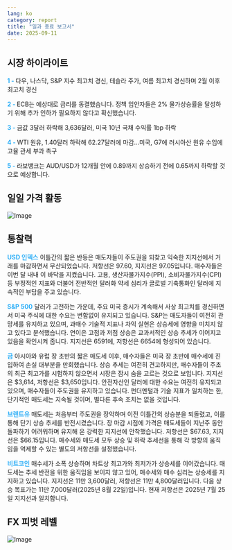 ```yaml
---
lang: ko
category: report
title: "일과 종료 보고서"
date: 2025-09-11
---
```



<h2>시장 하이라이트</h2>
<strong style="color: #2caef7;">1 - </strong> 다우, 나스닥, S&P 지수 최고치 경신, 테슬라 주가, 여름 최고치 경신하며 2월 이후 최고치 경신

<strong style="color: #2caef7;">2 - </strong> ECB는 예상대로 금리를 동결했습니다. 정책 입안자들은 2% 물가상승률을 달성하기 위해 추가 인하가 필요하지 않다고 확신했습니다.

<strong style="color: #2caef7;">3 - </strong> 금값 3달러 하락해 3,636달러, 미국 10년 국채 수익률 1bp 하락

<strong style="color: #2caef7;">4 - </strong> WTI 원유, 1.40달러 하락해 62.27달러에 마감…미국, G7에 러시아산 원유 수입에 고율 관세 부과 촉구


<strong style="color: #2caef7;">5 - </strong> 라보뱅크는 AUD/USD가 12개월 안에 0.89까지 상승하기 전에 0.65까지 하락할 것으로 예상합니다.




<h2>일일 가격 활동</h2>
<img src="https://markleighedu.github.io/img/Sep-2025/11-Sep-2025/price.jpg" alt="Image"/>

<h2>통찰력</h2>
<strong style="color: #2caef7;">USD 인덱스</strong> 이틀간의 짧은 반등은 매도자들이 주도권을 되찾고 익숙한 지지선에서 거래를 마감하면서 무산되었습니다. 저항선은 97.60, 지지선은 97.05입니다. 매수자들은 이번 달 내내 이 바닥을 지켰습니다. 고용, 생산자물가지수(PPI), 소비자물가지수(CPI) 등 부정적인 지표와 더불어 전반적인 달러화 약세 심리가 글로벌 기축통화인 달러에 지속적인 부담을 주고 있습니다.

<strong style="color: #2caef7;">S&P 500</strong> 달러가 고전하는 가운데, 주요 미국 증시가 계속해서 사상 최고치를 경신하면서 미국 주식에 대한 수요는 변함없이 유지되고 있습니다. S&P는 매도자들이 여전히 관망세를 유지하고 있으며, 과매수 기술적 지표나 차익 실현은 상승세에 영향을 미치지 않고 있다고 분석했습니다. 연이은 고점과 저점 상승은 교과서적인 상승 추세가 이어지고 있음을 확인시켜 줍니다. 지지선은 6591에, 저항선은 6654에 형성되어 있습니다.

<strong style="color: #2caef7;">금</strong> 아시아와 유럽 장 초반의 짧은 매도세 이후, 매수자들은 미국 장 초반에 매수세에 진입하여 손실 대부분을 만회했습니다. 상승 추세는 여전히 견고하지만, 매수자들이 주초의 최근 최고가를 시험하지 않으면서 시장은 잠시 숨을 고르는 것으로 보입니다. 지지선은 $3,614, 저항선은 $3,650입니다. 안전자산인 달러에 대한 수요는 여전히 유지되고 있으며, 매수자들이 주도권을 유지하고 있습니다. 펀더멘털과 기술 지표가 일치하는 한, 단기적인 매도세는 지속될 것이며, 별다른 후속 조치는 없을 것입니다.

<strong style="color: #2caef7;">브렌트유</strong> 매도세는 처음부터 주도권을 장악하며 이전 이틀간의 상승분을 되돌렸고, 이를 통해 단기 상승 추세를 반전시켰습니다. 장 마감 시점에 가격은 매도세들이 지난주 동안 돌파하기 어려워하며 유지해 온 강력한 지지선에 안착했습니다. 저항선은 $67.63, 지지선은 $66.15입니다. 매수세와 매도세 모두 상승 및 하락 추세선을 통해 각 방향의 움직임을 억제할 수 있는 별도의 저항선을 설정했습니다.

<strong style="color: #2caef7;">비트코인</strong> 매수세가 소폭 상승하며 차트상 최고가와 최저가가 상승세를 이어갔습니다. 매도세는 추세 반전을 위한 움직임을 보이지 않고 있어, 매수세와 매수 심리는 상승세를 지지하고 있습니다. 지지선은 11만 3,600달러, 저항선은 11만 4,800달러입니다. 다음 상승 목표가는 11만 7,000달러(2025년 8월 22일)입니다. 현재 저항선은 2025년 7월 25일 지지선과 일치합니다.



<h2>FX 피벗 레벨</h2>
<img src="https://markleighedu.github.io/img/Sep-2025/11-Sep-2025/pivot.jpg" alt="Image"/>